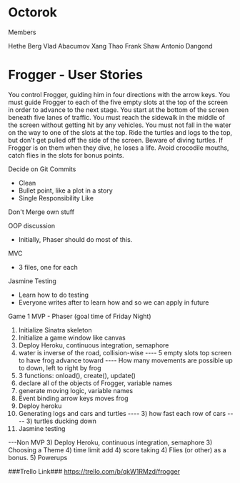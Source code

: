 Octorok
=======

Members

Hethe Berg
Vlad Abacumov
Xang Thao
Frank Shaw
Antonio Dangond

Frogger - User Stories
========
You control Frogger, guiding him in four directions with the arrow keys.
You must guide Frogger to each of the five empty slots at the top of the screen in order to advance to the next stage.
You start at the bottom of the screen beneath five lanes of traffic.
You must reach the sidewalk in the middle of the screen without getting hit by any vehicles.
You must not fall in the water on the way to one of the slots at the top. Ride the turtles and logs to the top, but don't get pulled off the side of the screen.
Beware of diving turtles. If Frogger is on them when they dive, he loses a life.
Avoid crocodile mouths, catch flies in the slots for bonus points.



Decide on Git Commits
- Clean
- Bullet point, like a plot in a story
- Single Responsibility Like

Don't Merge own stuff

OOP discussion
- Initially, Phaser should do most of this.

MVC
- 3 files, one for each

Jasmine Testing
- Learn how to do testing
- Everyone writes after to learn how and so we can apply in future


Game 1 MVP - Phaser (goal time of Friday Night)
1) Initialize Sinatra skeleton
1) Initialize a game window like canvas
1) Deploy Heroku, continuous integration, semaphore
1) water is inverse of the road, collision-wise
---- 5 empty slots top screen to have frog advance toward
---- How many movements are possible up to down, left to right by frog
1) 3 functions: onload(), create(), update()
1) declare all of the objects of Frogger, variable names
1) generate moving logic, variable names
1) Event binding arrow keys moves frog
1) Deploy heroku
2) Generating logs and cars and turtles
---- 3) how fast each row of cars
---- 3) turtles ducking down
3) Jasmine testing


---Non MVP
3) Deploy Heroku, continuous integration, semaphore
3) Choosing a Theme
4) time limit add
4) score taking
4) Flies (or other) as a bonus.
5) Powerups

###Trello Link###
https://trello.com/b/qkW1RMzd/frogger

